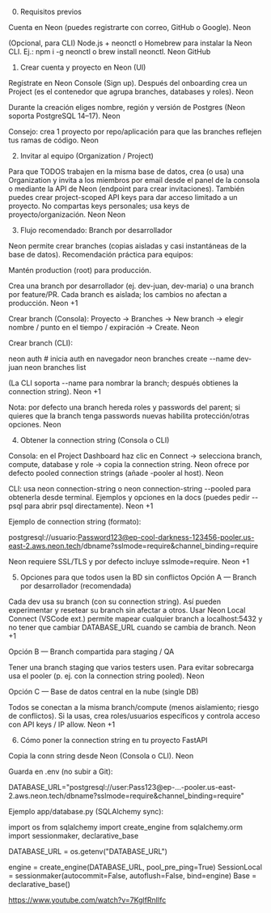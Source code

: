 0) Requisitos previos

Cuenta en Neon (puedes registrarte con correo, GitHub o Google). 
Neon

(Opcional, para CLI) Node.js + neonctl o Homebrew para instalar la Neon CLI. Ej.: npm i -g neonctl o brew install neonctl. 
Neon
GitHub

1) Crear cuenta y proyecto en Neon (UI)

Regístrate en Neon Console (Sign up). Después del onboarding crea un Project (es el contenedor que agrupa branches, databases y roles). 
Neon

Durante la creación eliges nombre, región y versión de Postgres (Neon soporta PostgreSQL 14–17). 
Neon

Consejo: crea 1 proyecto por repo/aplicación para que las branches reflejen tus ramas de código. 
Neon

2) Invitar al equipo (Organization / Project)

Para que TODOS trabajen en la misma base de datos, crea (o usa) una Organization y invita a los miembros por email desde el panel de la consola o mediante la API de Neon (endpoint para crear invitaciones). También puedes crear project-scoped API keys para dar acceso limitado a un proyecto. No compartas keys personales; usa keys de proyecto/organización. 
Neon
Neon

3) Flujo recomendado: Branch por desarrollador

Neon permite crear branches (copias aisladas y casi instantáneas de la base de datos). Recomendación práctica para equipos:

Mantén production (root) para producción.

Crea una branch por desarrollador (ej. dev-juan, dev-maria) o una branch por feature/PR. Cada branch es aislada; los cambios no afectan a producción. 
Neon
+1

Crear branch (Consola): Proyecto → Branches → New branch → elegir nombre / punto en el tiempo / expiración → Create. 
Neon

Crear branch (CLI):

neon auth                 # inicia auth en navegador
neon branches create --name dev-juan
neon branches list


(La CLI soporta --name para nombrar la branch; después obtienes la connection string). 
Neon
+1

Nota: por defecto una branch hereda roles y passwords del parent; si quieres que la branch tenga passwords nuevas habilita protección/otras opciones. 
Neon

4) Obtener la connection string (Consola o CLI)

Consola: en el Project Dashboard haz clic en Connect → selecciona branch, compute, database y role → copia la connection string. Neon ofrece por defecto pooled connection strings (añade -pooler al host). 
Neon

CLI: usa neon connection-string <branch> o neon connection-string --pooled para obtenerla desde terminal. Ejemplos y opciones en la docs (puedes pedir --psql para abrir psql directamente). 
Neon
+1

Ejemplo de connection string (formato):

postgresql://usuario:Password123@ep-cool-darkness-123456-pooler.us-east-2.aws.neon.tech/dbname?sslmode=require&channel_binding=require


Neon requiere SSL/TLS y por defecto incluye sslmode=require. 
Neon
+1

5) Opciones para que todos usen la BD sin conflictos
Opción A — Branch por desarrollador (recomendada)

Cada dev usa su branch (con su connection string). Así pueden experimentar y resetear su branch sin afectar a otros. Usar Neon Local Connect (VSCode ext.) permite mapear cualquier branch a localhost:5432 y no tener que cambiar DATABASE_URL cuando se cambia de branch. 
Neon
+1

Opción B — Branch compartida para staging / QA

Tener una branch staging que varios testers usen. Para evitar sobrecarga usa el pooler (p. ej. con la connection string pooled). 
Neon

Opción C — Base de datos central en la nube (single DB)

Todos se conectan a la misma branch/compute (menos aislamiento; riesgo de conflictos). Si la usas, crea roles/usuarios específicos y controla acceso con API keys / IP allow. 
Neon
+1

6) Cómo poner la connection string en tu proyecto FastAPI

Copia la conn string desde Neon (Consola o CLI). 
Neon

Guarda en .env (no subir a Git):

DATABASE_URL="postgresql://user:Pass123@ep-...-pooler.us-east-2.aws.neon.tech/dbname?sslmode=require&channel_binding=require"


Ejemplo app/database.py (SQLAlchemy sync):

import os
from sqlalchemy import create_engine
from sqlalchemy.orm import sessionmaker, declarative_base

DATABASE_URL = os.getenv("DATABASE_URL")

engine = create_engine(DATABASE_URL, pool_pre_ping=True)
SessionLocal = sessionmaker(autocommit=False, autoflush=False, bind=engine)
Base = declarative_base()

https://www.youtube.com/watch?v=7KglfRnIlfc